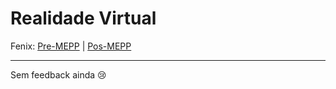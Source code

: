 # Realidade Virtual

Fenix: [Pre-MEPP](https://fenix.tecnico.ulisboa.pt/cursos/meic-a/disciplina-curricular/1127428915200125) | [Pos-MEPP](https://fenix.tecnico.ulisboa.pt/cursos/meic-a/disciplina-curricular/1971853845332801)

---
Sem feedback ainda :cry:

